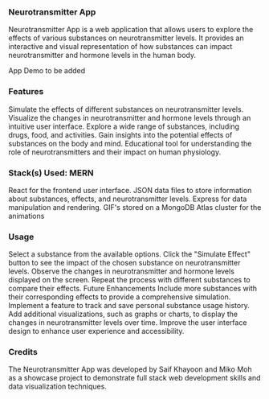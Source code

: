 ### Neurotransmitter App
Neurotransmitter App is a web application that allows users to explore the effects of various substances on neurotransmitter levels. It provides an interactive and visual representation of how substances can impact neurotransmitter and hormone levels in the human body.

App Demo to be added

### Features
Simulate the effects of different substances on neurotransmitter levels.
Visualize the changes in neurotransmitter and hormone levels through an intuitive user interface.
Explore a wide range of substances, including drugs, food, and activities.
Gain insights into the potential effects of substances on the body and mind.
Educational tool for understanding the role of neurotransmitters and their impact on human physiology.

### Stack(s) Used: MERN
React for the frontend user interface.
JSON data files to store information about substances, effects, and neurotransmitter levels.
Express for data manipulation and rendering.
GIF's stored on a MongoDB Atlas cluster for the animations

### Usage
Select a substance from the available options.
Click the "Simulate Effect" button to see the impact of the chosen substance on neurotransmitter levels.
Observe the changes in neurotransmitter and hormone levels displayed on the screen.
Repeat the process with different substances to compare their effects.
Future Enhancements
Include more substances with their corresponding effects to provide a comprehensive simulation.
Implement a feature to track and save personal substance usage history.
Add additional visualizations, such as graphs or charts, to display the changes in neurotransmitter levels over time.
Improve the user interface design to enhance user experience and accessibility.

### Credits
The Neurotransmitter App was developed by Saif Khayoon and Miko Moh as a showcase project to demonstrate full stack web development skills and data visualization techniques.
